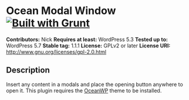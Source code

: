 # Ocean Modal Window [![Built with Grunt](https://cdn.gruntjs.com/builtwith.png)](http://gruntjs.com/)

**Contributors:** Nick
**Requires at least:** WordPress 5.3
**Tested up to:** WordPress 5.7
**Stable tag:** 1.1.1
**License:** GPLv2 or later
**License URI:** http://www.gnu.org/licenses/gpl-2.0.html

## Description

Insert any content in a modals and place the opening button anywhere to open it.
This plugin requires the [OceanWP](https://oceanwp.org/) theme to be installed.